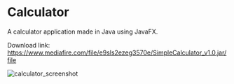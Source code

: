 # Calculator
A calculator application made in Java using JavaFX.

Download link: https://www.mediafire.com/file/e9sls2ezeg3570e/SimpleCalculator_v1.0.jar/file

![calculator_screenshot](https://user-images.githubusercontent.com/31830553/131252405-85570c6e-8e3c-4e4f-aeb0-c4664e186b8f.png)
